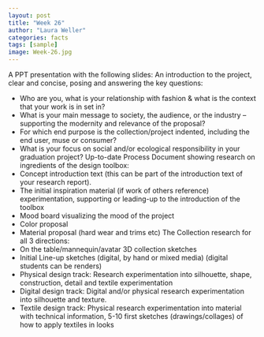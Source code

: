 ```yaml
---
layout: post
title: "Week 26"
author: "Laura Weller"
categories: facts
tags: [sample]
image: Week-26.jpg
---
```


A PPT presentation with the following slides:
An introduction to the project, clear and concise, posing and answering the key questions:
- Who are you, what is your relationship with fashion & what is the context that your work is in set in?
- What is your main message to society, the audience, or the industry – supporting the modernity and relevance of the proposal?
- For which end purpose is the collection/project indented, including the end user, muse or consumer?
- What is your focus on social and/or ecological responsibility in your graduation project?
Up-to-date Process Document showing research on ingredients of the design toolbox:
- Concept introduction text (this can be part of the introduction text of your research report).
- The initial inspiration material (if work of others reference) experimentation, supporting or leading-up to the introduction of the toolbox
- Mood board visualizing the mood of the project
- Color proposal
- Material proposal (hard wear and trims etc)
The Collection research for all 3 directions:
- On the table/mannequin/avatar 3D collection sketches
- Initial Line-up sketches (digital, by hand or mixed media) (digital students can be renders)
- Physical design track: Research experimentation into silhouette, shape, construction, detail and textile experimentation
- Digital design track: Digital and/or physical research experimentation into silhouette and texture.
- Textile design track: Physical research experimentation into material with technical information, 5-10 first sketches (drawings/collages) of how to apply textiles in looks

